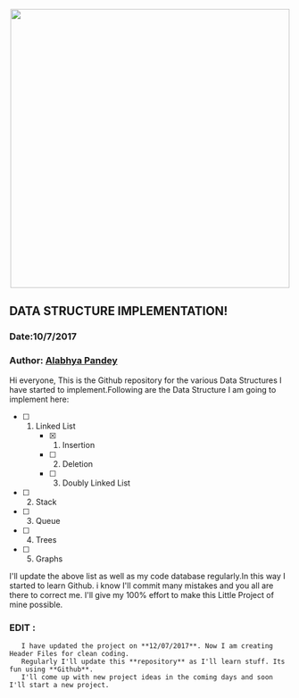 <p align="center">
  <img src="https://user-images.githubusercontent.com/15076536/28106024-c35d7d12-66ff-11e7-902a-b5ac42b88ec1.jpg" width="500"/>
</p>

## DATA STRUCTURE IMPLEMENTATION!
### Date:10/7/2017
### Author: [Alabhya Pandey](https://in.linkedin.com/in/alabhya-pandey-654270102)

Hi everyone, This is the Github repository for the various Data Structures I have started to implement.Following are the Data Structure I am going to implement here:
- [ ] 1. Linked List
     - [x] 1. Insertion
     - [ ] 2. Deletion
     - [ ] 3. Doubly Linked List
- [ ] 2. Stack
- [ ] 3. Queue
- [ ] 4. Trees
- [ ] 5. Graphs

I'll update the above list as well as my code database regularly.In this way I started to learn Github. i know I'll commit many mistakes and you all are there to correct me. I'll give my 100% effort to make this Little Project of mine possible.

### EDIT :
       I have updated the project on **12/07/2017**. Now I am creating Header Files for clean coding. 
       Regularly I'll update this **repository** as I'll learn stuff. Its fun using **Github**. 
       I'll come up with new project ideas in the coming days and soon I'll start a new project.
       

